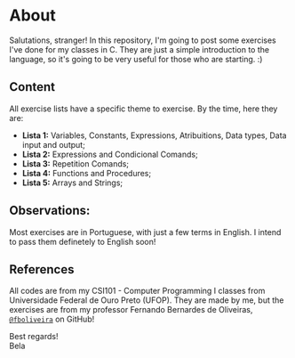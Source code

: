 # About
Salutations, stranger!
In this repository, I'm going to post some exercises I've done for my classes in C. 
They are just a simple introduction to the language, so it's going to be very useful for those who are starting. :)


## Content
All exercise lists have a specific theme to exercise. By the time, here they are:
- **Lista 1:** Variables, Constants, Expressions, Atribuitions, Data types, Data input and output;
- **Lista 2:** Expressions and Condicional Comands;
- **Lista 3:** Repetition Comands;
- **Lista 4:** Functions and Procedures;
- **Lista 5:** Arrays and Strings;

## Observations:
Most exercises are in Portuguese, with just a few terms in English. I intend to pass them definetely to English soon!

## References
All codes are from my CSI101 - Computer Programming I classes from Universidade Federal de Ouro Preto (UFOP).
They are made by me, but the exercises are from my professor Fernando Bernardes de Oliveiras, [`@fboliveira`](https://github.com/fboliveira) on GitHub!

Best regards!<br>Bela

